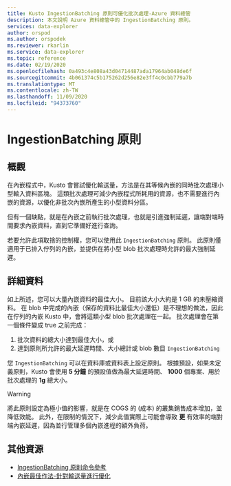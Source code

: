 ```yaml
---
title: Kusto IngestionBatching 原則可優化批次處理-Azure 資料總管
description: 本文說明 Azure 資料總管中的 IngestionBatching 原則。
services: data-explorer
author: orspod
ms.author: orspodek
ms.reviewer: rkarlin
ms.service: data-explorer
ms.topic: reference
ms.date: 02/19/2020
ms.openlocfilehash: 0a493c4e808a43d04714487ada17964ab048de6f
ms.sourcegitcommit: 4b061374c5b175262d256e82e3ff4c0cbb779a7b
ms.translationtype: MT
ms.contentlocale: zh-TW
ms.lasthandoff: 11/09/2020
ms.locfileid: "94373760"
---
```

# <a name="ingestionbatching-policy"></a>IngestionBatching 原則

## <a name="overview"></a>概觀

在內嵌程式中，Kusto 會嘗試優化輸送量，方法是在其等候內嵌的同時批次處理小型輸入資料區塊。
這類批次處理可減少內嵌程式所耗用的資源，也不需要進行內嵌的資源，以優化非批次內嵌所產生的小型資料分區。

但有一個缺點，就是在內嵌之前執行批次處理，也就是引進強制延遲，讓端對端時間要求內嵌資料，直到它準備好進行查詢。

若要允許此項取捨的控制權，您可以使用此 `IngestionBatching` 原則。
此原則僅適用于已排入佇列的內嵌，並提供在將小型 blob 批次處理時允許的最大強制延遲。

## <a name="details"></a>詳細資料

如上所述，您可以大量內嵌資料的最佳大小。
目前該大小大約是 1 GB 的未壓縮資料。 在 blob 中完成的內嵌（保存的資料比最佳大小還低）是不理想的做法，因此在佇列的內嵌 Kusto 中，會將這類小型 blob 批次處理在一起。 批次處理會在第一個條件變成 true 之前完成：

1. 批次資料的總大小達到最佳大小，或
2. 達到原則所允許的最大延遲時間、大小總計或 blob 數目 `IngestionBatching`

您 `IngestionBatching` 可以在資料庫或資料表上設定原則。 根據預設，如果未定義原則，Kusto 會使用 **5 分鐘** 的預設值做為最大延遲時間、 **1000** 個專案、用於批次處理的 **1g** 總大小。

> [!WARNING]
> 將此原則設定為極小值的影響，就是在 COGS 的 (成本) 的叢集銷售成本增加，並降低效能。 此外，在限制的情況下，減少此值實際上可能會導致 **更** 有效率的端對端內嵌延遲，因為並行管理多個內嵌進程的額外負荷。

## <a name="additional-resources"></a>其他資源

* [IngestionBatching 原則命令參考](../management/batching-policy.md)
* [內嵌最佳作法-針對輸送量進行優化](../api/netfx/kusto-ingest-best-practices.md#optimizing-for-throughput)
